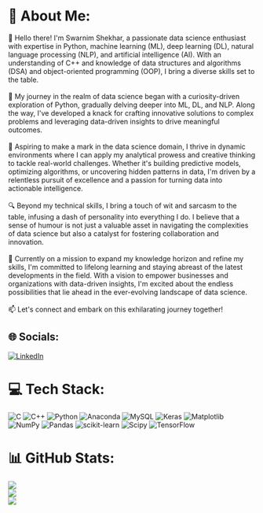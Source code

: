 # 💫 About Me:
👋 Hello there! I'm Swarnim Shekhar, a passionate data science enthusiast with expertise in Python, machine learning (ML), deep learning (DL), natural language processing (NLP), and artificial intelligence (AI). With an understanding of C++ and knowledge of data structures and algorithms (DSA) and object-oriented programming (OOP), I bring a diverse skills set to the table.<br><br>🧠 My journey in the realm of data science began with a curiosity-driven exploration of Python, gradually delving deeper into ML, DL, and NLP. Along the way, I've developed a knack for crafting innovative solutions to complex problems and leveraging data-driven insights to drive meaningful outcomes.<br><br>💼 Aspiring to make a mark in the data science domain, I thrive in dynamic environments where I can apply my analytical prowess and creative thinking to tackle real-world challenges. Whether it's building predictive models, optimizing algorithms, or uncovering hidden patterns in data, I'm driven by a relentless pursuit of excellence and a passion for turning data into actionable intelligence.<br><br>🔍 Beyond my technical skills, I bring a touch of wit and sarcasm to the table, infusing a dash of personality into everything I do. I believe that a sense of humour is not just a valuable asset in navigating the complexities of data science but also a catalyst for fostering collaboration and innovation.<br><br>🚀 Currently on a mission to expand my knowledge horizon and refine my skills, I'm committed to lifelong learning and staying abreast of the latest developments in the field. With a vision to empower businesses and organizations with data-driven insights, I'm excited about the endless possibilities that lie ahead in the ever-evolving landscape of data science.<br><br>📫 Let's connect and embark on this exhilarating journey together!


## 🌐 Socials:
[![LinkedIn](https://img.shields.io/badge/LinkedIn-%230077B5.svg?logo=linkedin&logoColor=white)](https://linkedin.com/in/swarnim-shekhar) 

# 💻 Tech Stack:
![C](https://img.shields.io/badge/c-%2300599C.svg?style=for-the-badge&logo=c&logoColor=white) ![C++](https://img.shields.io/badge/c++-%2300599C.svg?style=for-the-badge&logo=c%2B%2B&logoColor=white) ![Python](https://img.shields.io/badge/python-3670A0?style=for-the-badge&logo=python&logoColor=ffdd54) ![Anaconda](https://img.shields.io/badge/Anaconda-%2344A833.svg?style=for-the-badge&logo=anaconda&logoColor=white) ![MySQL](https://img.shields.io/badge/mysql-%2300000f.svg?style=for-the-badge&logo=mysql&logoColor=white) ![Keras](https://img.shields.io/badge/Keras-%23D00000.svg?style=for-the-badge&logo=Keras&logoColor=white) ![Matplotlib](https://img.shields.io/badge/Matplotlib-%23ffffff.svg?style=for-the-badge&logo=Matplotlib&logoColor=black) ![NumPy](https://img.shields.io/badge/numpy-%23013243.svg?style=for-the-badge&logo=numpy&logoColor=white) ![Pandas](https://img.shields.io/badge/pandas-%23150458.svg?style=for-the-badge&logo=pandas&logoColor=white) ![scikit-learn](https://img.shields.io/badge/scikit--learn-%23F7931E.svg?style=for-the-badge&logo=scikit-learn&logoColor=white) ![Scipy](https://img.shields.io/badge/SciPy-%230C55A5.svg?style=for-the-badge&logo=scipy&logoColor=%white) ![TensorFlow](https://img.shields.io/badge/TensorFlow-%23FF6F00.svg?style=for-the-badge&logo=TensorFlow&logoColor=white)
# 📊 GitHub Stats:
![](https://github-readme-stats.vercel.app/api?username=SwarnimShekhar&theme=vision-friendly-dark&hide_border=false&include_all_commits=false&count_private=false)<br/>
![](https://github-readme-streak-stats.herokuapp.com/?user=SwarnimShekhar&theme=vision-friendly-dark&hide_border=false)<br/>
![](https://github-readme-stats.vercel.app/api/top-langs/?username=SwarnimShekhar&theme=vision-friendly-dark&hide_border=false&include_all_commits=false&count_private=false&layout=compact)

<!-- Proudly created with GPRM ( https://gprm.itsvg.in ) -->
